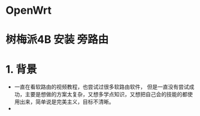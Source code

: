 # OpenWrt
# 树梅派4B 安装 旁路由 
# 1. 背景
 - 一直在看软路由的视频教程，也尝试过很多软路由软件， 但是一直没有尝试成功，主要是想做的方案太复杂，又想多学点知识，又想把自己会的技能的都使用出来，简单说是完美主义，目标不清晰。
 - 
